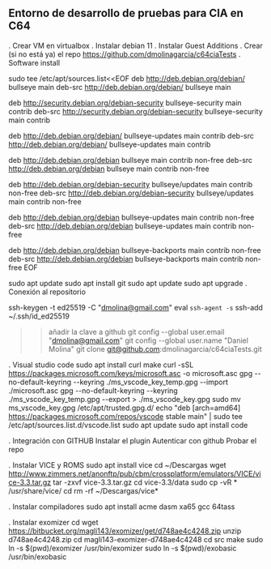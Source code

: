 Entorno de desarrollo de pruebas para CIA en C64
-----------------------------------------------------------------------
 . Crear VM en virtualbox
 . Instalar debian 11
 . Instalar Guest Additions
 . Crear (si no está ya) el repo https://github.com/dmolinagarcia/c64ciaTests
 . Software install

sudo tee /etc/apt/sources.list<<EOF
deb http://deb.debian.org/debian/ bullseye main
deb-src http://deb.debian.org/debian/ bullseye main

deb http://security.debian.org/debian-security bullseye-security main contrib
deb-src http://security.debian.org/debian-security bullseye-security main contrib

deb http://deb.debian.org/debian/ bullseye-updates main contrib
deb-src http://deb.debian.org/debian/ bullseye-updates main contrib

deb http://deb.debian.org/debian bullseye main contrib non-free
deb-src http://deb.debian.org/debian bullseye main contrib non-free

deb http://deb.debian.org/debian-security bullseye/updates main contrib non-free
deb-src http://deb.debian.org/debian-security bullseye/updates main contrib non-free

deb http://deb.debian.org/debian bullseye-updates main contrib non-free
deb-src http://deb.debian.org/debian bullseye-updates main contrib non-free

deb http://deb.debian.org/debian bullseye-backports main contrib non-free
deb-src http://deb.debian.org/debian bullseye-backports main contrib non-free
EOF


sudo apt update
sudo apt install git
sudo apt update
sudo apt upgrade
 . Conexión al repositorio

ssh-keygen -t ed25519 -C "dmolina@gmail.com"
eval `ssh-agent -s`
ssh-add ~/.ssh/id_ed25519
>> añadir la clave a github
git config --global user.email "dmolina@gmail.com"
git config --global user.name "Daniel Molina"
git clone git@github.com:dmolinagarcia/c64ciaTests.git

 . Visual studio code
sudo apt install curl make
curl -sSL https://packages.microsoft.com/keys/microsoft.asc -o microsoft.asc
gpg --no-default-keyring --keyring ./ms_vscode_key_temp.gpg --import ./microsoft.asc
gpg --no-default-keyring --keyring ./ms_vscode_key_temp.gpg --export > ./ms_vscode_key.gpg
sudo mv ms_vscode_key.gpg /etc/apt/trusted.gpg.d/
echo "deb [arch=amd64] https://packages.microsoft.com/repos/vscode stable main" | sudo tee /etc/apt/sources.list.d/vscode.list
sudo apt update
sudo apt install code

 . Integración con GITHUB
Instalar el plugin
Autenticar con github
Probar el repo

 . Instalar VICE y ROMS
sudo apt install vice
cd ~/Descargas
wget http://www.zimmers.net/anonftp/pub/cbm/crossplatform/emulators/VICE/vice-3.3.tar.gz
tar -zxvf vice-3.3.tar.gz
cd vice-3.3/data
sudo cp -vR * /usr/share/vice/
cd
rm -rf  ~/Descargas/vice*

 . Instalar compiladores
 sudo apt install acme dasm xa65 gcc 64tass

 . Instalar exomizer
cd
wget https://bitbucket.org/magli143/exomizer/get/d748ae4c4248.zip
unzip d748ae4c4248.zip 
cd magli143-exomizer-d748ae4c4248
cd src
make
sudo ln -s $(pwd)/exomizer /usr/bin/exomizer
sudo ln -s $(pwd)/exobasic /usr/bin/exobasic




